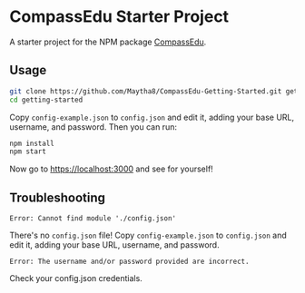 # CompassEdu Starter Project
A starter project for the NPM package [CompassEdu](https://github.com/Maytha8/CompassEdu).

## Usage
```sh
git clone https://github.com/Maytha8/CompassEdu-Getting-Started.git getting-started
cd getting-started
```
Copy `config-example.json` to `config.json` and edit it, adding your base URL, username, and password. Then you can run:
```sh
npm install
npm start
```
Now go to [https://localhost:3000](https://localhost:3000) and see for yourself!

## Troubleshooting
```
Error: Cannot find module './config.json'
```
There's no `config.json` file! Copy `config-example.json` to `config.json` and edit it, adding your base URL, username, and password.

```
Error: The username and/or password provided are incorrect.
```
Check your config.json credentials.
